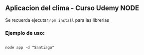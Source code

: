 ## Aplicacion del clima - Curso Udemy NODE



Se recuerda ejecutar ```npm install```  para las librerias



### Ejemplo de uso: 

```

node app -d "Santiago"

``` 